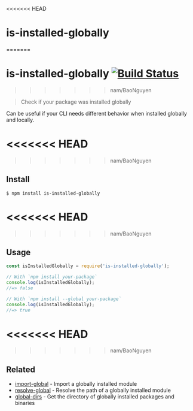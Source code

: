 <<<<<<< HEAD
# is-installed-globally
=======
# is-installed-globally [![Build Status](https://travis-ci.org/sindresorhus/is-installed-globally.svg?branch=master)](https://travis-ci.org/sindresorhus/is-installed-globally)
>>>>>>> nam/BaoNguyen

> Check if your package was installed globally

Can be useful if your CLI needs different behavior when installed globally and locally.

<<<<<<< HEAD
=======

>>>>>>> nam/BaoNguyen
## Install

```
$ npm install is-installed-globally
```

<<<<<<< HEAD
=======

>>>>>>> nam/BaoNguyen
## Usage

```js
const isInstalledGlobally = require('is-installed-globally');

// With `npm install your-package`
console.log(isInstalledGlobally);
//=> false

// With `npm install --global your-package`
console.log(isInstalledGlobally);
//=> true
```

<<<<<<< HEAD
=======

>>>>>>> nam/BaoNguyen
## Related

- [import-global](https://github.com/sindresorhus/import-global) - Import a globally installed module
- [resolve-global](https://github.com/sindresorhus/resolve-global) - Resolve the path of a globally installed module
- [global-dirs](https://github.com/sindresorhus/global-dirs) - Get the directory of globally installed packages and binaries
